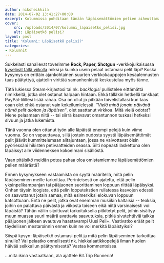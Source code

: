 ```yaml
---
author: nikoheikkila
date: 2014-07-02 13:41:27+00:00
excerpt: Kolumnissa pohditaan tänään läpäisemättömien pelien aiheuttamaa tuskaa.
cover:
    src: /uploads/2014/07/kolumni_lapaisetko_pelisi.jpg
    alt: Läpäisetkö pelisi?
layout: post
title: 'Kolumni: Läpäisetkö pelisi?'
categories:
- Kolumnit
---
```


Sukkelasti sanailevat toverimme **Rock, Paper, Shotgun** -verkkojulkaisussa [kyselivät tällä viikolla](http://www.rockpapershotgun.com/2014/07/01/rps-asks-why-and-how-often-do-you-finish-games/) miksi ja kuinka usein pelaat ostamasi pelit läpi? Koska kysymys on erittäin ajankohtainen suurten verkkokauppojen kesäalennusten taas päätyttyä, ajattelin virittää samanhenkistä keskustelua myös tänne.

Tätä lukiessa Steam-kirjastosi tai nk. _backlogisi_ pullistelee eittämättä nimikkeitä, jotka olet ostanut halpaan hintaan. Ehkä tälläkin hetkellä tankkaat PayPal-tilillesi lisää rahaa. Osa on ollut jo pitkään toivelistallasi kun taas osan olet ehkä ostanut vain kokeilumielessä. _"Vielä minä jonain päivänä nämä pelit aloitan ja läpäisen"_, olet saattanut virkkoa. Mitä vielä odotat? Mene pelaamaan niitä -- tai siirrä kasvavat omantunnon tuskasi hetkeksi sivuun ja jatka lukemista.

Tänä vuonna olen ottanut työn alle läpäistä enempi pelejä kuin viime vuonna. Se on vapauttavaa, sillä jostain oudosta syystä läpäisemättömät pelit jäävät kummittelemaan alitajuntaan, jossa ne valvottavat öisin pyöriessäni hikisten petivaatteiden seassa. Silti nopeasti laskettuna olen läpäissyt alle viidenneksen kokoelmani sisällöstä.

Vaan pitäisikö meidän potea pahaa oloa omistamiemme läpäisemättömien pelien määrästä?

Ennen kysymykseen vastaamista on syytä määritellä, mitä pelin läpäiseminen meille tarkoittaa. Perinteisesti on ajateltu, että pelin yksinpelikampanjan tai pääjuonen suorittaminen loppuun riittää läpäisyksi. Onhan täysin loogista, että pelin lopputekstien rullatessa kasvojen edessä on saavuttanut jotain samaa, mitä esimerkiksi elokuvan loppuun katsottuaan. Entä ne pelit, jotka ovat enemmän musiikin kaltaisia -- teoksia, joihin on palattava päivästä ja viikosta toiseen eikä niitä varsinaisesti voi läpäistä? Tähän väliin sijoittuvat tarkoituksella pitkitetyt pelit, joihin sisältyy muun muassa suuri määrä avattavia saavutuksia, pitkiä sivutehtäviä taikka pääjuonen jälkeen avautuva haastavampi Uusi Peli+. Vaativatko eräät pelit täydellisen mestaroinnin ennen kuin ne voi merkitä läpäistyiksi?

Siispä kysyn: läpäisetkö ostamasi pelit ja mitä pelin läpäiseminen tarkoittaa sinulle? Vai pelaatko onnellisesti nk. hiekkalaatikkopelejä ilman huolen häivää seikkailun päättymisestä? Vastaa kommenteissa.

…mitä ikinä vastaatkaan, älä ajattele Bit.Trip Runneria!
